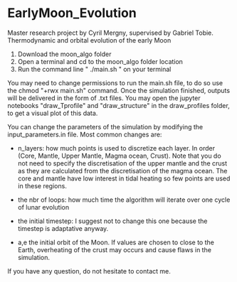 # EarlyMoon_Evolution
Master research project by Cyril Mergny, supervised by Gabriel Tobie.
Thermodynamic and orbital evolution of the early Moon

1. Download the moon_algo folder
2. Open a terminal and cd to the moon_algo folder location
3. Run the command line " ./main.sh " on your terminal 

You may need to change permissions to run the main.sh file, to do so use the chmod "+rwx main.sh" command.
Once the simulation finished, outputs will be delivered in the form of .txt files. You may open the jupyter notebooks "draw_Tprofile" and "draw_structure" in the draw_profiles folder, to get a visual plot of this data.


You can change the parameters of the simulation by modifying the input_parameters.in file. Most common changes are:

- n_layers: how much points is used to discretize each layer. In order (Core, Mantle, Upper Mantle, Magma ocean, Crust). Note that you do not need to specify the discretisation of the upper mantle and the crust as they are calculated from the discretisation of the magma ocean. The core and mantle have low interest in tidal heating so few points are used in these regions.

- the nbr of loops: how much time the algorithm will iterate over one cycle of lunar evolution

- the initial timestep: I suggest not to change this one because the timestep is adaptative anyway. 

- a,e the initial orbit of the Moon. If values are chosen to close to the Earth, overheating of the crust may occurs and cause flaws in the simulation.

If you have any question, do not hesitate to contact me.


